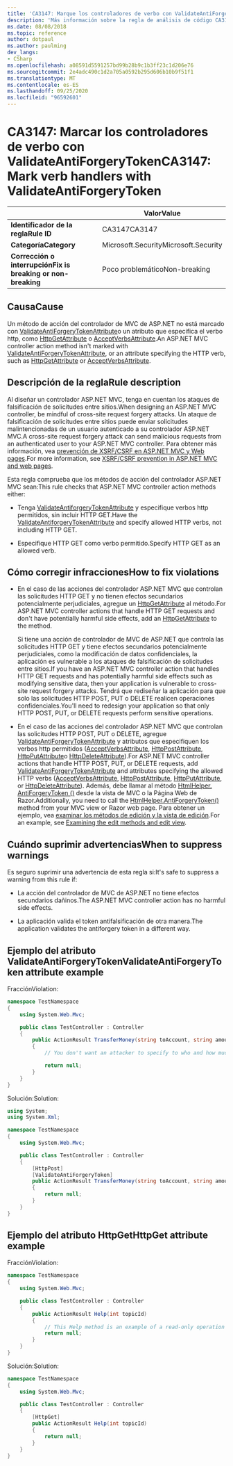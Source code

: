 ```yaml
---
title: 'CA3147: Marque los controladores de verbo con ValidateAntiForgeryToken (análisis de código)'
description: 'Más información sobre la regla de análisis de código CA3147: marcar los controladores de verbo con ValidateAntiForgeryToken'
ms.date: 08/08/2018
ms.topic: reference
author: dotpaul
ms.author: paulming
dev_langs:
- CSharp
ms.openlocfilehash: a08591d5591257bd99b28b9c1b3ff23c1d206e76
ms.sourcegitcommit: 2e4adc490c1d2a705a0592b295d606b10b9f51f1
ms.translationtype: MT
ms.contentlocale: es-ES
ms.lasthandoff: 09/25/2020
ms.locfileid: "96592601"
---
```

# <a name="ca3147-mark-verb-handlers-with-validateantiforgerytoken"></a><span data-ttu-id="780ca-103">CA3147: Marcar los controladores de verbo con ValidateAntiForgeryToken</span><span class="sxs-lookup"><span data-stu-id="780ca-103">CA3147: Mark verb handlers with ValidateAntiForgeryToken</span></span>

| | <span data-ttu-id="780ca-104">Valor</span><span class="sxs-lookup"><span data-stu-id="780ca-104">Value</span></span> |
|-|-|
| <span data-ttu-id="780ca-105">**Identificador de la regla**</span><span class="sxs-lookup"><span data-stu-id="780ca-105">**Rule ID**</span></span> |<span data-ttu-id="780ca-106">CA3147</span><span class="sxs-lookup"><span data-stu-id="780ca-106">CA3147</span></span>|
| <span data-ttu-id="780ca-107">**Categoría**</span><span class="sxs-lookup"><span data-stu-id="780ca-107">**Category**</span></span> |<span data-ttu-id="780ca-108">Microsoft.Security</span><span class="sxs-lookup"><span data-stu-id="780ca-108">Microsoft.Security</span></span>|
| <span data-ttu-id="780ca-109">**Corrección o interrupción**</span><span class="sxs-lookup"><span data-stu-id="780ca-109">**Fix is breaking or non-breaking**</span></span> |<span data-ttu-id="780ca-110">Poco problemático</span><span class="sxs-lookup"><span data-stu-id="780ca-110">Non-breaking</span></span>|

## <a name="cause"></a><span data-ttu-id="780ca-111">Causa</span><span class="sxs-lookup"><span data-stu-id="780ca-111">Cause</span></span>

<span data-ttu-id="780ca-112">Un método de acción del controlador de MVC de ASP.NET no está marcado con [ValidateAntiForgeryTokenAttribute](/previous-versions/aspnet/dd492108(v=vs.118))o un atributo que especifica el verbo http, como [HttpGetAttribute](/previous-versions/aspnet/ee470993(v%3dvs.118)) o [AcceptVerbsAttribute](/previous-versions/aspnet/dd470553%28v%3dvs.118%29).</span><span class="sxs-lookup"><span data-stu-id="780ca-112">An ASP.NET MVC controller action method isn't marked with [ValidateAntiForgeryTokenAttribute](/previous-versions/aspnet/dd492108(v=vs.118)), or an attribute specifying the HTTP verb, such as [HttpGetAttribute](/previous-versions/aspnet/ee470993(v%3dvs.118)) or [AcceptVerbsAttribute](/previous-versions/aspnet/dd470553%28v%3dvs.118%29).</span></span>

## <a name="rule-description"></a><span data-ttu-id="780ca-113">Descripción de la regla</span><span class="sxs-lookup"><span data-stu-id="780ca-113">Rule description</span></span>

<span data-ttu-id="780ca-114">Al diseñar un controlador ASP.NET MVC, tenga en cuentan los ataques de falsificación de solicitudes entre sitios.</span><span class="sxs-lookup"><span data-stu-id="780ca-114">When designing an ASP.NET MVC controller, be mindful of cross-site request forgery attacks.</span></span> <span data-ttu-id="780ca-115">Un ataque de falsificación de solicitudes entre sitios puede enviar solicitudes malintencionadas de un usuario autenticado a su controlador ASP.NET MVC.</span><span class="sxs-lookup"><span data-stu-id="780ca-115">A cross-site request forgery attack can send malicious requests from an authenticated user to your ASP.NET MVC controller.</span></span> <span data-ttu-id="780ca-116">Para obtener más información, vea [prevención de XSRF/CSRF en ASP.NET MVC y Web pages](/aspnet/mvc/overview/security/xsrfcsrf-prevention-in-aspnet-mvc-and-web-pages).</span><span class="sxs-lookup"><span data-stu-id="780ca-116">For more information, see [XSRF/CSRF prevention in ASP.NET MVC and web pages](/aspnet/mvc/overview/security/xsrfcsrf-prevention-in-aspnet-mvc-and-web-pages).</span></span>

<span data-ttu-id="780ca-117">Esta regla comprueba que los métodos de acción del controlador ASP.NET MVC sean:</span><span class="sxs-lookup"><span data-stu-id="780ca-117">This rule checks that ASP.NET MVC controller action methods either:</span></span>

- <span data-ttu-id="780ca-118">Tenga [ValidateAntiforgeryTokenAttribute](/previous-versions/aspnet/dd492108%28v%3dvs.118%29) y especifique verbos http permitidos, sin incluir HTTP GET.</span><span class="sxs-lookup"><span data-stu-id="780ca-118">Have the [ValidateAntiforgeryTokenAttribute](/previous-versions/aspnet/dd492108%28v%3dvs.118%29) and specify allowed HTTP verbs, not including HTTP GET.</span></span>

- <span data-ttu-id="780ca-119">Especifique HTTP GET como verbo permitido.</span><span class="sxs-lookup"><span data-stu-id="780ca-119">Specify HTTP GET as an allowed verb.</span></span>

## <a name="how-to-fix-violations"></a><span data-ttu-id="780ca-120">Cómo corregir infracciones</span><span class="sxs-lookup"><span data-stu-id="780ca-120">How to fix violations</span></span>

- <span data-ttu-id="780ca-121">En el caso de las acciones del controlador ASP.NET MVC que controlan las solicitudes HTTP GET y no tienen efectos secundarios potencialmente perjudiciales, agregue un [HttpGetAttribute](/previous-versions/aspnet/ee470993%28v%3dvs.118%29) al método.</span><span class="sxs-lookup"><span data-stu-id="780ca-121">For ASP.NET MVC controller actions that handle HTTP GET requests and don't have potentially harmful side effects, add an [HttpGetAttribute](/previous-versions/aspnet/ee470993%28v%3dvs.118%29) to the method.</span></span>

  <span data-ttu-id="780ca-122">Si tiene una acción de controlador de MVC de ASP.NET que controla las solicitudes HTTP GET y tiene efectos secundarios potencialmente perjudiciales, como la modificación de datos confidenciales, la aplicación es vulnerable a los ataques de falsificación de solicitudes entre sitios.</span><span class="sxs-lookup"><span data-stu-id="780ca-122">If you have an ASP.NET MVC controller action that handles HTTP GET requests and has potentially harmful side effects such as modifying sensitive data, then your application is vulnerable to cross-site request forgery attacks.</span></span>  <span data-ttu-id="780ca-123">Tendrá que rediseñar la aplicación para que solo las solicitudes HTTP POST, PUT o DELETE realicen operaciones confidenciales.</span><span class="sxs-lookup"><span data-stu-id="780ca-123">You'll need to redesign your application so that only HTTP POST, PUT, or DELETE requests perform sensitive operations.</span></span>

- <span data-ttu-id="780ca-124">En el caso de las acciones del controlador ASP.NET MVC que controlan las solicitudes HTTP POST, PUT o DELETE, agregue [ValidateAntiForgeryTokenAttribute](/previous-versions/aspnet/dd492108(v=vs.118)) y atributos que especifiquen los verbos http permitidos ([AcceptVerbsAttribute](/previous-versions/aspnet/dd470553%28v%3dvs.118%29), [HttpPostAttribute](/previous-versions/aspnet/ee264023%28v%3dvs.118%29), [HttpPutAttribute](/previous-versions/aspnet/ee470909%28v%3dvs.118%29)o [HttpDeleteAttribute](/previous-versions/aspnet/ee470917%28v%3dvs.118%29)).</span><span class="sxs-lookup"><span data-stu-id="780ca-124">For ASP.NET MVC controller actions that handle HTTP POST, PUT, or DELETE requests, add [ValidateAntiForgeryTokenAttribute](/previous-versions/aspnet/dd492108(v=vs.118)) and attributes specifying the allowed HTTP verbs ([AcceptVerbsAttribute](/previous-versions/aspnet/dd470553%28v%3dvs.118%29), [HttpPostAttribute](/previous-versions/aspnet/ee264023%28v%3dvs.118%29), [HttpPutAttribute](/previous-versions/aspnet/ee470909%28v%3dvs.118%29), or [HttpDeleteAttribute](/previous-versions/aspnet/ee470917%28v%3dvs.118%29)).</span></span> <span data-ttu-id="780ca-125">Además, debe llamar al método [HtmlHelper. AntiForgeryToken ()](/previous-versions/aspnet/dd504812%28v%3dvs.118%29) desde la vista de MVC o la Página Web de Razor.</span><span class="sxs-lookup"><span data-stu-id="780ca-125">Additionally, you need to call the [HtmlHelper.AntiForgeryToken()](/previous-versions/aspnet/dd504812%28v%3dvs.118%29) method from your MVC view or Razor web page.</span></span> <span data-ttu-id="780ca-126">Para obtener un ejemplo, vea [examinar los métodos de edición y la vista de edición](/aspnet/mvc/overview/getting-started/introduction/examining-the-edit-methods-and-edit-view).</span><span class="sxs-lookup"><span data-stu-id="780ca-126">For an example, see [Examining the edit methods and edit view](/aspnet/mvc/overview/getting-started/introduction/examining-the-edit-methods-and-edit-view).</span></span>

## <a name="when-to-suppress-warnings"></a><span data-ttu-id="780ca-127">Cuándo suprimir advertencias</span><span class="sxs-lookup"><span data-stu-id="780ca-127">When to suppress warnings</span></span>

<span data-ttu-id="780ca-128">Es seguro suprimir una advertencia de esta regla si:</span><span class="sxs-lookup"><span data-stu-id="780ca-128">It's safe to suppress a warning from this rule if:</span></span>

- <span data-ttu-id="780ca-129">La acción del controlador de MVC de ASP.NET no tiene efectos secundarios dañinos.</span><span class="sxs-lookup"><span data-stu-id="780ca-129">The ASP.NET MVC controller action has no harmful side effects.</span></span>

- <span data-ttu-id="780ca-130">La aplicación valida el token antifalsificación de otra manera.</span><span class="sxs-lookup"><span data-stu-id="780ca-130">The application validates the antiforgery token in a different way.</span></span>

## <a name="validateantiforgerytoken-attribute-example"></a><span data-ttu-id="780ca-131">Ejemplo del atributo ValidateAntiForgeryToken</span><span class="sxs-lookup"><span data-stu-id="780ca-131">ValidateAntiForgeryToken attribute example</span></span>

<span data-ttu-id="780ca-132">Fracción</span><span class="sxs-lookup"><span data-stu-id="780ca-132">Violation:</span></span>

```csharp
namespace TestNamespace
{
    using System.Web.Mvc;

    public class TestController : Controller
    {
        public ActionResult TransferMoney(string toAccount, string amount)
        {
            // You don't want an attacker to specify to who and how much money to transfer.

            return null;
        }
    }
}
```

<span data-ttu-id="780ca-133">Solución:</span><span class="sxs-lookup"><span data-stu-id="780ca-133">Solution:</span></span>

```csharp
using System;
using System.Xml;

namespace TestNamespace
{
    using System.Web.Mvc;

    public class TestController : Controller
    {
        [HttpPost]
        [ValidateAntiForgeryToken]
        public ActionResult TransferMoney(string toAccount, string amount)
        {
            return null;
        }
    }
}
```

## <a name="httpget-attribute-example"></a><span data-ttu-id="780ca-134">Ejemplo del atributo HttpGet</span><span class="sxs-lookup"><span data-stu-id="780ca-134">HttpGet attribute example</span></span>

<span data-ttu-id="780ca-135">Fracción</span><span class="sxs-lookup"><span data-stu-id="780ca-135">Violation:</span></span>

```csharp
namespace TestNamespace
{
    using System.Web.Mvc;

    public class TestController : Controller
    {
        public ActionResult Help(int topicId)
        {
            // This Help method is an example of a read-only operation with no harmful side effects.
            return null;
        }
    }
}
```

<span data-ttu-id="780ca-136">Solución:</span><span class="sxs-lookup"><span data-stu-id="780ca-136">Solution:</span></span>

```csharp
namespace TestNamespace
{
    using System.Web.Mvc;

    public class TestController : Controller
    {
        [HttpGet]
        public ActionResult Help(int topicId)
        {
            return null;
        }
    }
}
```
